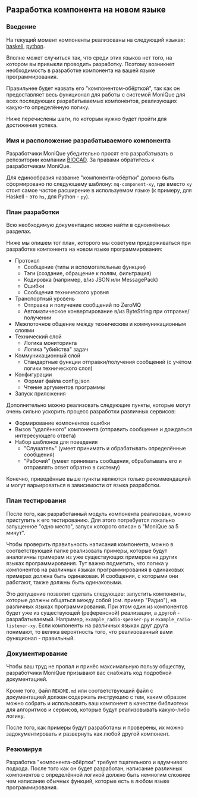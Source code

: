 ## Разработка компонента на новом языке

### Введение

На текущий момент компоненты реализованы на следующий языках: [haskell](https://github.com/biocad/mq-component-hs), [python](https://github.com/biocad/mq-component-py).

Вполне может случиться так, что среди этих языков нет того, на котором вы привыкли проводить разработку.
Поэтому возникнет необходимость в разработке компонента на вашей языке программирования.

Правильнее будет назвать его "компонентом-обёрткой", так как он предоставляет весь функционал для работы с системой MoniQue для всех последующих разрабатываемых компонентов, реализующих какую-то определённую логику.

Ниже перечислены шаги, по которым нужно будет пройти для достижения успеха.

### Имя и расположение разрабатываемого компонента

Разработчики MoniQue убедительно просят его разрабатывать в репозитории компании [BIOCAD](https://github.com/biocad).
За правами обратитесь к разработчикам MoniQue.

Для единообразия название "компонента-обёртки" должно быть сформировано по следующему шаблону: `mq-component-xy`, где вместо `xy` стоит самое частое расширение в используемом языке (к примеру, для Haskell - это `hs`, для Python - `py`).

### План разработки

Всю необходимую документацию можно найти в одноимённых разделах.

Ниже мы опишем тот план, которого мы советуем придерживаться при разработке компонента на новом языке программирования:
  * Протокол
    * Сообщение (типы и вспомогательные функции)
    * Тэги (создание, обращение к полям, фильтрация)
    * Кодировка (например, в/из JSON или MessagePack)
    * Ошибки
    * Сообщения технического уровня
  * Транспортный уровень
    * Отправка и получение сообщений по ZeroMQ
    * Автоматическое конвертирование в/из ByteString при отправке/получении
  * Межпоточное общение между техническим и коммуникационным слоями
  * Технический слой
    * Логика мониторинга
    * Логика "убийства" задач
  * Коммуникационный слой
    * Стандартные функции отправки/получения сообщений (с учётом логики технического слоя)
  * Конфигурации
    * Формат файла config.json
    * Чтение аргументов программы
  * Запуск приложения
  
Дополнительно можно реализовать следующие пункты, которые могут очень сильно ускорить процесс разработки различных сервисов:
  * Формирование компонентов ошибки
  * Вызов "удалённого" компонента (отправить сообщение и дождаться интересующего ответа)
  * Набор шаблонов для поведения
    * "Слушатель" (умеет принимать и обрабатывать определённые сообщения)
    * "Рабочий" (умеет принимать сообщения, обрабатывать его и отправлять ответ обратно в систему)
    
Конечно, приведённые выше пункты являются только рекоммендацией и могут варьироваться в зависимости от языка разработки.

### План тестирования

После того, как разработанный модуль компонента реализован, можно приступить к его тестированию.
Для этого потребуется локально запущенное "одно место", запуск которого описан в "MoniQue за 5 минут".

Чтобы проверить правильность написания компонента, можно в соответствующей папке реализовать примеры, которые будут аналогичны примерам из уже существующих примеров на других языках программирования.
Тут важно подметить, что логика у компонентов на различных языках программирования в одинаковых примерах должна быть одинаковая.
И сообщения, с которыми они работают, также должны быть одинаковыми.

Это допущение позволит сделать следующее: запустить компоненты, которые должны общаться между собой (см. пример "Радио"), на различных языках программирования.
При этом один из компонентов будет уже из существующей (референсной) реализации, а другой - разрабатываемый.
Например, `example_radio-speaker-py` и `example_radio-listener-xy`.
Если компоненты на различных языках друг друга понимают, то велика вероятность того, что реализованный вами функционал - правильный.

### Документирование

Чтобы ваш труд не пропал и принёс максимальную пользу обществу, разработчики MoniQue призывают вас снабжать код подробной документацией.

Кроме того, файл `README.md` или соответствующий файл с документацией должен содержать инструкцию с тем, каким образом можно собрать и использовать ваш компонент в качестве библиотеки для алгоритмов и сервисов, которые будут реализовывать какую-либо логику.

После того, как примеры будут разработаны и проверены, их можно задокументировать и развернуть как любой другой компонент.

### Резюмируя

Разработка "компонента-обёртки" требует тщательного и вдумчивого подхода.
После того как он будет разработан, написание различных компонентов с определённой логикой должно быть немногим сложнее чем написание обычных функций, которые есть в любом языке программирования.
